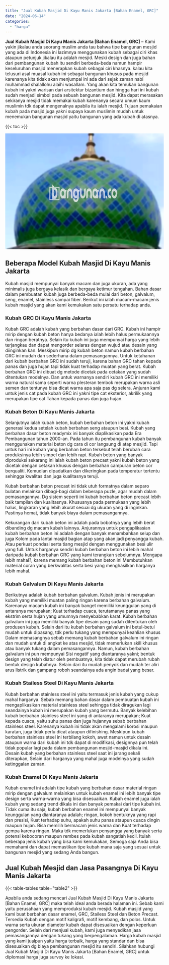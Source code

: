 ```yaml
---
title: "Jual Kubah Masjid Di Kayu Manis Jakarta [Bahan Enamel, GRC]"
date: "2024-06-14"
categories: 
  - "harga"
---
```


**Jual Kubah Masjid Di Kayu Manis Jakarta \[Bahan Enamel, GRC\]** – Kami yakin jikalau anda seorang muslim anda tau bahwa tipe bangunan mesjid yang ada di Indonesia ini lazimnya menggunakan kubah sebagai ciri khas ataupun petunjuk jikalau itu adalah mesjid. Meski design dan juga bahan dari pembangunan kubah itu sendiri berbeda-beda namun hampir keseluruhan masjid menerapkan kubah sebagai ciri khasnya. kalau kita telusuri asal muasal kubah ini sebagai bangunan khusus pada mesjid karenanya kita tidak akan menjumpai ini ada dari sejak zaman nabi muhammad shalallohu alaihi wasallam. Yang akan kita temukan bangunan kubah ini yakni warisan dari arsitektur bizantium dan hingga hari ini kubah sudah menjadi simbol pada sebuah bangunan mesjid. Kita dapat merasakan sekiranya mesjid tidak memakai kubah karenanya secara umum kaum muslimin tdk dapat mengenalnya apabila itu ialah mesjid. Tujuan pemakaian kubah pada masjid juga yakni supaya kaum muslimin mudah untuk menemukan bangunan masjid yaitu bangunan yang ada kubah di atasnya.

{{< toc >}}

![Jual Kubah Masjid Di Kayu Manis Jakarta [Bahan Enamel, GRC]](/images/jual-kubah-masjid-22.png)

## Beberapa Model Kubah Masjid Di Kayu Manis Jakarta

Kubah masjid mempunyai banyak macam dan juga ukuran, ada yang minimalis juga bergaya kelasik dan bergaya ketimur tengahan. Bahan dasar dalam pembuatan kubah juga berbeda-beda mulai dari beton, galvalum, seng, enamel, stainless sampai fiber. Berikut ini ialah macam-macam jenis kubah masjid yang akan kami kemukakan satu persatu terhadap anda.

### Kubah GRC Di Kayu Manis Jakarta

Kubah GRC adalah kubah yang berbahan dasar dari GRC. Kubah ini hampir mirip dengan kubah beton hanya bedanya ialah lebih halus permukaannya dan ringan beratnya. Selain itu kubah ini juga mempunyai harga yang lebih terjangkau dan dapat mengorder selaras dengan wujud atau desain yang diinginkan kan. Meskipun mirip dg kubah beton namun kubah berbahan GRC ini mudah dan sederhana dalam pemasangannya. Untuk ketahanan dari kubah berbahan GRC ini sudah teruji, karena bahan GRC tahan kepada panas dan juga hujan tapi tidak kuat terhadap muatan yang berat. Kubah berbahan GRC ini dibuat dg metode dicetak pada cetakan yang sudah ditentukan modelnya. Dan untuk warnanya sendiri kubah GRC ini memiliki warna natural sama seperti warna plesteran tembok merupakan warna asli semen dan tentunya bisa dicat warna apa saja pas dg selera. Anjuran kami untuk jenis cat pada kubah GRC ini yakni tipe cat eksterior, akrilik yang merupakan tipe cat Tahan kepada panas dan juga hujan.

### Kubah Beton Di Kayu Manis Jakarta

Selanjutnya ialah kubah beton, kubah berbahan beton ini yakni kubah generasi kedua setelah kubah berbahan seng ataupun besi. Kubah yang berbahan dasar beton readymix ini banyak diaplikasikan pada Era Pembangunan tahun 2000-an. Pada tahun itu pembangunan kubah banyak menggunakan material beton dg cara di cor langsung di atap mesjid. Tapi untuk hari ini kubah yang berbahan beton tersebut telah berubah cara produksinya lebih simpel dan lebih rapi. Kubah beton yang banyak diproduksi sekarang ini ialah kubah beton precast yakni kubah beton yang dicetak dengan cetakan khusus dengan berbahan campuran beton cor berqualiti. Kemudian dipadatkan dan dikeringkan pada temperatur tertentu sehingga kwalitas dan juga kualitasnya teruji.

Kubah berbahan beton precast ini tidak utuh formatnya dalam separo bulatan melainkan dibagi-bagi dalam beberapa puzle, agar mudah dalam pemasangannya. Dg sistem seperti ini kubah berbahan beton precast lebih baik tampilan dan kualitasnya. Khususnya pada permukaan yang lebih halus, lingkaran yang lebih akurat sesuai dg ukuran yang di inginkan. Pastinya hemat, tidak banyak biaya dalam pemasangannya.

Kekurangan dari kubah beton ini adalah pada bobotnya yang lebih berat dibanding dg macam kubah lainnya. Anjurannya untuk pengaplikasian kubah berbahan beton ini adalah dengan banyak menambahkan selup dan juga Kolom pada lantai masjid bagian atap yang akan jadi penyangga kubah. Atau perkuat pondasi serta tiang mesjid dengan menggunakan besi ulir yang full. Untuk harganya sendiri kubah berbahan beton ini lebih mahal daripada kubah berbahan GRC yang kami terangkan sebelumnya. Mengapa lebih mahal?, karena memang kubah berbahan beton ini Membutuhkan material coran yang berkwalitas serta besi yang menghasilkan harganya lebih mahal.

### Kubah Galvalum Di Kayu Manis Jakarta

Berikutnya adalah kubah berbahan galvalum. Kubah jenis ini merupakan kubah yang memiliki muatan paling ringan karena berbahan galvalum. Karenanya macam kubah ini banyak banget memiliki keunggulan yang di antaranya merupakan; Kuat terhadap cuaca, terutamanya panas yang ekstrim serta hujan yang umumnya menyebabkan karat. Kubah berbahan galvalum ini juga memiliki banyak tipe desain yang sudah ditentukan oleh produsen kubah. Selain dari itu kubah berbahan galvalum ini betul-betul mudah untuk dipasang, tdk perlu tukang yang mempunyai keahlian khusus Dalam memasangnya sebab memang kubah berbahan galvalum ini ringan dan mudah untuk di angkat ke atas mesjid, tidak memerlukan skill khusus atau banyak tukang dalam pemasangannya. Namun, kubah berbahan galvalum ini pun mempunyai Sisi negatif yang diantaranya yakni; bentuk design yang telah diatur oleh pembuatnya, kita tidak dapat merubah rubah bentuk design kubahnya. Selain dari itu mudah penyok dan mudah ter aliri arus listrik dan gampang roboh seandainya ada angin badai yang besar.

### Kubah Stailess Steel Di Kayu Manis Jakarta

Kubah berbahan stainless steel ini yaitu termasuk jenis kubah yang cukup mahal harganya. Sebab memang bahan dasar dalam pembuatan kubah ini mengaplikasikan material stainless steel sehingga tidak diragukan lagi seandainya kubah ini merupakan kubah yang bermutu. Banyak kelebihan kubah berbahan stainless steel ini yang di antaranya merupakan; Kuat kepada cuaca, yaitu suhu panas dan juga hujannya sebab berbahan stainless steel. Karenanya kubah ini tidak akan mengalami korosi maupun karatan, juga tidak perlu dicat ataupun difinishing. Meskipun kubah berbahan stainless steel ini terbilang kokoh, awet namun untuk desain ataupun warna dari kubah ini tdk dapat di modifikasi, designnya pun telah tidak popular lagi pada dalam pembangunan mesjid-masjid dikala ini. Desain kubah yang berbahan stainless steel saat ini jarang sekali diterapkan, Selain dari harganya yang mahal juga modelnya yang sudah ketinggalan zaman.

### Kubah Enamel Di Kayu Manis Jakarta

Kubah enamel ini adalah tipe kubah yang berbahan dasar material ringan mirip dengan galvalum melainkan untuk kubah enamel ini lebih banyak tipe design serta warna-warna yang bisa disesuaikan. Kubah enamel juga ialah kubah yang sedang trend dikala ini dan banyak pemakai dari tipe kubah ini. Tidak cuma itu saja, kubah berbahan enamel ini mempunyai banyak keunggulan yang diantaranya adalah; ringan, kokoh bentuknya yang rapi dan presisi, Kuat terhadap suhu, apakah suhu panas ataupun cuaca dingin maupun hujan. Bisa memilih bermacam jenis warna dan Kuat terhadap gempa karena ringan. Maka tdk memerlukan penyangga yang banyak serta potensi kebocoran maupun rembes pada kubah sangatlah kecil. Itulah beberapa jenis kubah yang bisa kami kemukakan, Semoga saja Anda bisa memahami dan dapat memastikan tipe kubah mana saja yang sesuai untuk bangunan mesjid yang sedang Anda bangun.

## Jual Kubah Mesjid dan Jasa Pasangnya Di Kayu Manis Jakarta

{{< table-tables table="table2" >}}

Apabila anda sedang mencari Jual Kubah Masjid Di Kayu Manis Jakarta \[Bahan Enamel, GRC\] maka telah ideal anda berada halaman ini. Sebab kami yaitu perusahaan yang memproduksi kubah mesjid. Kubah masjid yang kami buat berbahan dasar enamel, GRC, Stailess Steel dan Beton Precast. Tersedia Kubah dengan motif kaligrafi, motif kembang, dan polos. Untuk warna serta ukuran diameter kubah dapat disesuaikan dengan keperluan pengorder. Selain dari menjual kubah, kami juga menyedikan jasa pemasangannya dengan tukang yang berpengalaman. Harga kubah masjid yang kami jualpun yaitu harga terbaik, harga yang standar dan bisa disesuaikan dg biaya pembangunan mesjid itu sendiri. Silahkan hubungi Jual Kubah Masjid Di Kayu Manis Jakarta \[Bahan Enamel, GRC\] untuk diplomasi harga juga survey ke lokasi.
